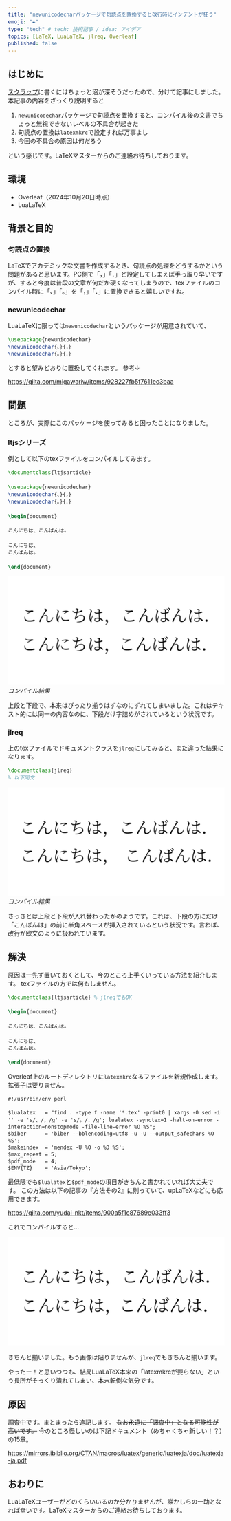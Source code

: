 ```yaml
---
title: "newunicodecharパッケージで句読点を置換すると改行時にインデントが狂う"
emoji: "✒️"
type: "tech" # tech: 技術記事 / idea: アイデア
topics: [LaTeX, LuaLaTeX, jlreq, Overleaf]
published: false
---
```


## はじめに

[スクラップ](https://zenn.dev/asumo_1xts/scraps/1f29e9755779a4)に書くにはちょっと沼が深そうだったので、分けて記事にしました。
本記事の内容をざっくり説明すると

1. `newunicodechar`パッケージで句読点を置換すると、コンパイル後の文書でちょっと無視できないレベルの不具合が起きた
2. 句読点の置換は`latexmkrc`で設定すれば万事よし
3. 今回の不具合の原因は何だろう

という感じです。LaTeXマスターからのご連絡お待ちしております。

## 環境

- Overleaf（2024年10月20日時点）
- LuaLaTeX

## 背景と目的

### 句読点の置換

LaTeXでアカデミックな文書を作成するとき、句読点の処理をどうするかという問題があると思います。PC側で「，」「．」と設定してしまえば手っ取り早いですが、すると今度は普段の文章が何だか硬くなってしまうので、texファイルのコンパイル時に「、」「。」を「，」「．」に置換できると嬉しいですね。

### newunicodechar

LuaLaTeXに限っては`newunicodechar`というパッケージが用意されていて、

```tex
\usepackage{newunicodechar}
\newunicodechar{、}{，}
\newunicodechar{。}{．}
```

とすると望みどおりに置換してくれます。
参考↓

https://qiita.com/migawariw/items/928227fb5f7611ec3baa

## 問題

ところが、実際にこのパッケージを使ってみると困ったことになりました。

### ltjsシリーズ

例として以下のtexファイルをコンパイルしてみます。

```tex:main.tex
\documentclass{ltjsarticle}

\usepackage{newunicodechar}
\newunicodechar{、}{，}
\newunicodechar{。}{．}

\begin{document}

こんにちは、こんばんは。

こんにちは、
こんばんは。

\end{document}
```

![ltjsarticle](/images/241020_01.png)
*コンパイル結果*

上段と下段で、本来はぴったり揃うはずなのにずれてしまいました。これはテキスト的には同一の内容なのに、下段だけ字詰めがされているという状況です。

### jlreq

上のtexファイルでドキュメントクラスを`jlreq`にしてみると、また違った結果になります。

```tex:main.tex
\documentclass{jlreq}
% 以下同文
```

![jlreq](/images/241020_02.png)
*コンパイル結果*

さっきとは上段と下段が入れ替わったかのようです。これは、下段の方にだけ「こんばんは」の前に半角スペースが挿入されているという状況です。言わば、改行が欧文のように扱われています。

## 解決

原因は一先ず置いておくとして、今のところ上手くいっている方法を紹介します。
texファイルの方では何もしません。

```tex:main.tex
\documentclass{ltjsarticle} % jlreqでもOK

\begin{document}

こんにちは、こんばんは。

こんにちは、
こんばんは。

\end{document}
```

Overleaf上のルートディレクトリに`latexmkrc`なるファイルを新規作成します。拡張子は要りません。

```bash:latexmkrc
#!/usr/bin/env perl

$lualatex   = "find . -type f -name '*.tex' -print0 | xargs -0 sed -i '' -e 's/、/，/g' -e 's/。/．/g'; lualatex -synctex=1 -halt-on-error -interaction=nonstopmode -file-line-error %O %S";
$biber      = 'biber --bblencoding=utf8 -u -U --output_safechars %O %S';
$makeindex  = 'mendex -U %O -o %D %S';
$max_repeat = 5;
$pdf_mode   = 4;
$ENV{TZ}    = 'Asia/Tokyo';
```

最低限でも`$lualatex`と`$pdf_mode`の項目がきちんと書かれていれば大丈夫です。
この方法は以下の記事の『方法その2』に則っていて、upLaTeXなどにも応用できます。

https://qiita.com/yudai-nkt/items/900a5f1c87689e033ff3

これでコンパイルすると…

![verified](/images/241020_03.png)

きちんと揃いました。もう画像は貼りませんが、`jlreq`でもきちんと揃います。

やったー！と思いつつも、結局LuaLaTeX本来の「latexmkrcが要らない」という長所がそっくり潰れてしまい、本末転倒な気分です。

## 原因

調査中です。まとまったら追記します。
~~なお永遠に「調査中」となる可能性が高いです。~~
今のところ怪しいのは下記ドキュメント（めちゃくちゃ新しい！？）の15章。

https://mirrors.ibiblio.org/CTAN/macros/luatex/generic/luatexja/doc/luatexja-ja.pdf

## おわりに

LuaLaTeXユーザーがどのくらいいるのか分かりませんが、誰かしらの一助となれば幸いです。LaTeXマスターからのご連絡お待ちしております。
